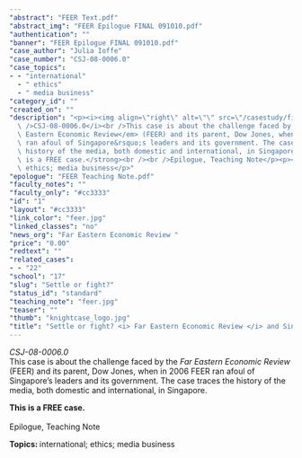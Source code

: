 ```yaml
---
"abstract": "FEER Text.pdf"
"abstract_img": "FEER Epilogue FINAL 091010.pdf"
"authentication": ""
"banner": "FEER Epilogue FINAL 091010.pdf"
"case_author": "Julia Ioffe"
"case_number": "CSJ-08-0006.0"
"case_topics":
- - "international"
  - " ethics"
  - " media business"
"category_id": ""
"created_on": ""
"description": "<p><i><img align=\"right\" alt=\"\" src=\"/casestudy/files/photos/240/feer.gif\"\
  \ />CSJ-08-0006.0</i><br />This case is about the challenge faced by the <em>Far\
  \ Eastern Economic Review</em> (FEER) and its parent, Dow Jones, when in 2006 FEER\
  \ ran afoul of Singapore&rsquo;s leaders and its government. The case traces the\
  \ history of the media, both domestic and international, in Singapore.</p><p><strong>This\
  \ is a FREE case.</strong><br /><br />Epilogue, Teaching Note</p><p><b>Topics: </b>international;\
  \ ethics; media business</p>"
"epologue": "FEER Teaching Note.pdf"
"faculty_notes": ""
"faculty_only": "#cc3333"
"id": "1"
"layout": "#cc3333"
"link_color": "feer.jpg"
"linked_classes": "no"
"news_org": "Far Eastern Economic Review "
"price": "0.00"
"redtext": ""
"related_cases":
- - "22"
"school": "17"
"slug": "Settle or fight?"
"status_id": "standard"
"teaching_note": "feer.jpg"
"teaser": ""
"thumb": "knightcase_logo.jpg"
"title": "Settle or fight? <i> Far Eastern Economic Review </i> and Singapore"
---
```

<p><i><img align="right" alt="" src="/casestudy/files/photos/240/feer.gif" />CSJ-08-0006.0</i><br />This case is about the challenge faced by the <em>Far Eastern Economic Review</em> (FEER) and its parent, Dow Jones, when in 2006 FEER ran afoul of Singapore&rsquo;s leaders and its government. The case traces the history of the media, both domestic and international, in Singapore.</p><p><strong>This is a FREE case.</strong><br /><br />Epilogue, Teaching Note</p><p><b>Topics: </b>international; ethics; media business</p>
